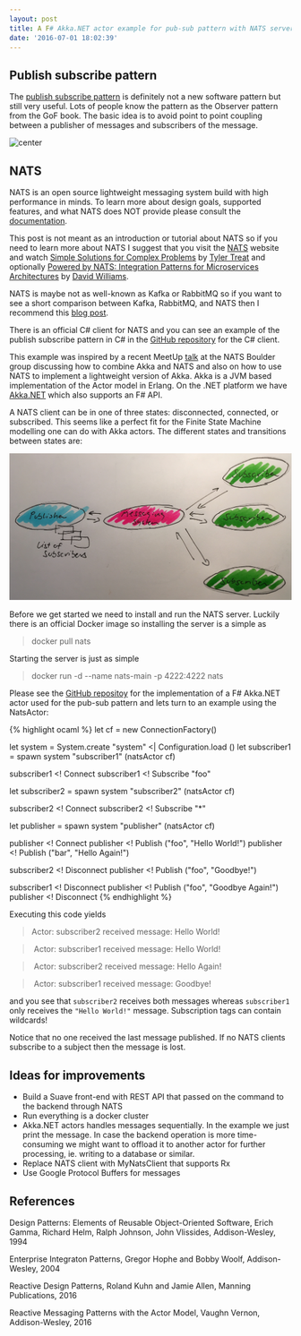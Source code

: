 ```yaml
---
layout: post
title: A F# Akka.NET actor example for pub-sub pattern with NATS server
date: '2016-07-01 18:02:39'
---
```

## Publish subscribe pattern

The [publish subscribe pattern](http://www.enterpriseintegrationpatterns.com/patterns/messaging/PublishSubscribeChannel.html) is definitely not a new software pattern but still very useful. Lots of people know the pattern as the Observer pattern from the GoF book. The basic
idea is to avoid point to point coupling between a publisher of messages and subscribers of the message.

![center](/images/pubSubPattern.png)

## NATS

NATS is an open source lightweight messaging system build with high performance in minds. To learn more about design goals, supported features, and what NATS does NOT provide please consult the [documentation](http://nats.io/documentation/).

This post is not meant as an introduction or tutorial about NATS so if you need to learn more about NATS I suggest that you visit the [NATS](http://nats.io/) website and watch [Simple Solutions for Complex Problems](https://www.youtube.com/watch?v=0h0t3og8llc) by [Tyler Treat](http://bravenewgeek.com/)
and optionally [Powered by NATS: Integration Patterns for Microservices Architectures](https://www.youtube.com/watch?v=f5gZdK8ir4M) by [David Williams](https://twitter.com/DavWilliams).

NATS is maybe not as well-known as Kafka or RabbitMQ so if you want to see a short comparison between Kafka, RabbitMQ, and NATS then I recommend this [blog post](https://seroter.wordpress.com/2016/05/16/modern-open-source-messaging-apache-kafka-rabbitmq-and-nats-in-action/).

There is an official C# client for NATS and you can see an example of the publish subscribe pattern in C# in the [GitHub repository](https://github.com/nats-io/csnats/tree/master/examples) for the C# client.

This example was inspired by a recent MeetUp [talk](http://www.slideshare.net/Apcera/actor-patterns-and-nats-boulder-meetup) at the NATS Boulder group discussing how to combine Akka and NATS and also on how to use NATS to implement a lightweight version of Akka. Akka is a JVM based implementation of the Actor model in Erlang. On the .NET platform we have [Akka.NET](http://getakka.net/) which also supports an F# API.

A NATS client can be in one of three states: disconnected, connected, or subscribed. This seems like a perfect fit for the Finite State Machine modelling one can do with Akka actors. The different states and transitions between states are:

![center](/images/fsm.png)

Before we get started we need to install and run the NATS server. Luckily there is an official Docker image so installing the server is a simple as

> docker pull nats

Starting the server is just as simple

> docker run -d --name nats-main -p 4222:4222 nats

Please see the [GitHub repositoy](https://github.com/carsten-j/NatsActor) for the implementation of a F# Akka.NET actor used for the pub-sub pattern and lets turn to an example using the NatsActor:

{% highlight ocaml %}
let cf = new ConnectionFactory()

let system = System.create "system" <| Configuration.load ()
let subscriber1 = spawn system "subscriber1" (natsActor cf)

subscriber1 <! Connect
subscriber1 <! Subscribe "foo"

let subscriber2 = spawn system "subscriber2" (natsActor cf)

subscriber2 <! Connect
subscriber2 <! Subscribe "*"

let publisher = spawn system "publisher" (natsActor cf)

publisher <! Connect
publisher <! Publish ("foo", "Hello World!")
publisher <! Publish ("bar", "Hello Again!")

subscriber2 <! Disconnect
publisher <! Publish ("foo", "Goodbye!")

subscriber1 <! Disconnect
publisher <! Publish ("foo", "Goodbye Again!")
publisher <! Disconnect
{% endhighlight %}

Executing this code yields

>   Actor: subscriber2 received message: Hello World!

>   Actor: subscriber1 received message: Hello World!

>   Actor: subscriber2 received message: Hello Again!

>   Actor: subscriber1 received message: Goodbye!

and you see that `subscriber2` receives both messages whereas `subscriber1` only receives the `"Hello World!"` message. Subscription tags can contain wildcards!

Notice that no one received the last message published. If no NATS clients subscribe to a subject then the message is lost.

## Ideas for improvements

* Build a Suave front-end with REST API that passed on the command to the backend through NATS
* Run everything is a docker cluster
* Akka.NET actors handles messages sequentially. In the example we just print the message. In case the backend operation is more time-consuming we might want to offload it to another actor for further processing, ie. writing to a database or similar.
* Replace NATS client with MyNatsClient that supports Rx
* Use Google Protocol Buffers for messages

## References

Design Patterns: Elements of Reusable Object-Oriented Software, Erich Gamma, Richard Helm, Ralph Johnson, John Vlissides, Addison-Wesley, 1994

Enterprise Integraton Patterns, Gregor Hophe and Bobby Woolf, Addison-Wesley, 2004

Reactive Design Patterns, Roland Kuhn and Jamie Allen, Manning Publications, 2016

Reactive Messaging Patterns with the Actor Model, Vaughn Vernon, Addison-Wesley, 2016
